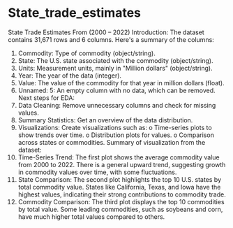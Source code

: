 # State_trade_estimates
State Trade Estimates From (2000 – 2022)
Introduction:
The dataset contains 31,671 rows and 6 columns. Here's a summary of the columns:
1.	Commodity: Type of commodity (object/string).
2.	State: The U.S. state associated with the commodity (object/string).
3.	Units: Measurement units, mainly in "Million dollars" (object/string).
4.	Year: The year of the data (integer).
5.	Value: The value of the commodity for that year in million dollars (float).
6.	Unnamed: 5: An empty column with no data, which can be removed.
Next steps for EDA:
1.	Data Cleaning: Remove unnecessary columns and check for missing values.
2.	Summary Statistics: Get an overview of the data distribution.
3.	Visualizations: Create visualizations such as:
o	Time-series plots to show trends over time.
o	Distribution plots for values.
o	Comparison across states or commodities.
Summary of visualization from the dataset:
1.	Time-Series Trend: The first plot shows the average commodity value from 2000 to 2022. There is a general upward trend, suggesting growth in commodity values over time, with some fluctuations.
2.	State Comparison: The second plot highlights the top 10 U.S. states by total commodity value. States like California, Texas, and Iowa have the highest values, indicating their strong contributions to commodity trade.
3.	Commodity Comparison: The third plot displays the top 10 commodities by total value. Some leading commodities, such as soybeans and corn, have much higher total values compared to others.
